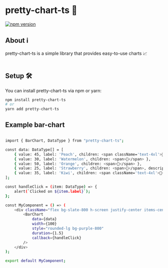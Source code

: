 # pretty-chart-ts 💅

[![npm version](https://img.shields.io/npm/v/pretty-chart-ts.svg)](https://www.npmjs.com/package/pretty-chart-ts)

## About ℹ️

pretty-chart-ts is a simple library that provides easy-to-use charts 📈

<img src=''/>

## Setup 🛠️

You can install pretty-chart-ts via npm or yarn:

```bash
npm install pretty-chart-ts
# or
yarn add pretty-chart-ts
```

## Example bar-chart

```bash

import { BarChart, DataType } from "pretty-chart-ts";

const data: DataType[] = [
	{ value: 45, label: 'Peach', children: <span className='text-4xl'>🍑</span>, childrenPosition: "inside" },
	{ value: 30, label: 'Watermelon', children: <span>🍉</span> },
	{ value: 50, label: 'Orange', children: <span>🍊</span> },
	{ value: 25, label: 'Strawberry', children: <span>🍓</span>, description: 'An description about straberry ' },
	{ value: 35, label: 'Kiwi', children: <span className='text-4xl'>🥝</span>, childrenPosition: "outside" },
];

const handleClick = (item: DataType) => {
	alert(`Clicked on ${item.label}`);
};

const MyComponent = () => (
	<div className="flex bg-slate-800 h-screen justify-center items-center text-white">
		<BarChart
			data={data}
			width={100}
			style="rounded-lg bg-purple-800"
			duration={1.5}
			callback={handleClick}
		/>
	</div>
);

export default MyComponent;

```
